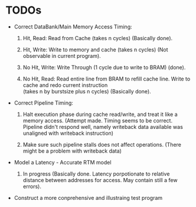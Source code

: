 # TODOs

- Correct DataBank/Main Memory Access Timing:  
  
  1. Hit, Read: Read from Cache (takes n cycles) (Basically done).
  
  2. Hit, Write: Write to memory and cache (takes n cycles) (Not observable in current program).
  
  3. No Hit, Write: Write Through (1 cycle due to write to BRAM) (done).
  
  4. No Hit, Read: Read entire line from BRAM to refill cache line. Write to cache and redo current instruction  
    (takes n by burstsize plus n cycles) (Basically done).  

- Correct Pipeline Timing:

  1. Halt execution phase during cache read/write, and treat it like a memory access. (Attempt made. Timing seems to be correct. Pipeline didn't respond well, namely writeback data available was unaligned with writeback instruction)
  
  2. Make sure such pipeline stalls does not affect operations. (There might be a problem with writeback data)

- Model a Latency - Accurate RTM model
  
  1. In progress (Basically done. Latency porpotionate to relative distance between addresses for access. May contain still a
     few errors).

- Construct a more conprehensive and illustraing test program  
